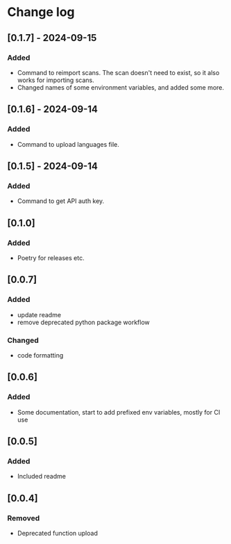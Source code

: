 # Change log

## [0.1.7] - 2024-09-15

### Added

- Command to reimport scans. The scan doesn't need to exist, so it also works for importing scans.
- Changed names of some environment variables, and added some more.

## [0.1.6] - 2024-09-14

### Added

- Command to upload languages file.

## [0.1.5] - 2024-09-14

### Added

- Command to get API auth key.

## [0.1.0]

### Added

- Poetry for releases etc.

## [0.0.7]

### Added

- update readme
- remove deprecated python package workflow

### Changed

- code formatting

## [0.0.6]

### Added

- Some documentation, start to add prefixed env variables, mostly for CI use

## [0.0.5]

### Added

- Included readme

## [0.0.4]

### Removed

- Deprecated function upload
